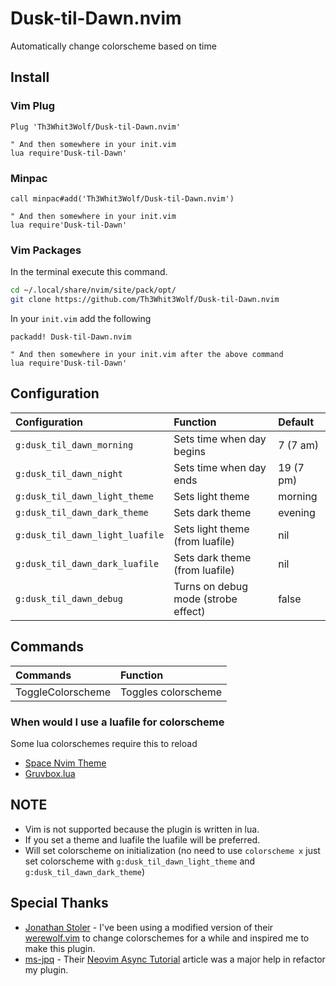 # Dusk-til-Dawn.nvim

Automatically change colorscheme based on time

## Install

### Vim Plug

```vim
Plug 'Th3Whit3Wolf/Dusk-til-Dawn.nvim'

" And then somewhere in your init.vim
lua require'Dusk-til-Dawn'
```

### Minpac

```vim
call minpac#add('Th3Whit3Wolf/Dusk-til-Dawn.nvim')

" And then somewhere in your init.vim
lua require'Dusk-til-Dawn'
```

### Vim Packages

In the terminal execute this command.

```sh
cd ~/.local/share/nvim/site/pack/opt/
git clone https://github.com/Th3Whit3Wolf/Dusk-til-Dawn.nvim
```

In your `init.vim` add the following

```vim
packadd! Dusk-til-Dawn.nvim
```

```vim
" And then somewhere in your init.vim after the above command
lua require'Dusk-til-Dawn'
```

## Configuration

|          Configuration          |               Function              |  Default  |
| :------------------------------ | :---------------------------------- | :-------- |
| `g:dusk_til_dawn_morning`       | Sets time when day begins           | 7  (7 am) |
| `g:dusk_til_dawn_night`         | Sets time when day ends             | 19 (7 pm) |
| `g:dusk_til_dawn_light_theme`   | Sets light theme                    | morning   |
| `g:dusk_til_dawn_dark_theme`    | Sets dark theme                     | evening   |
| `g:dusk_til_dawn_light_luafile` | Sets light theme (from luafile)     | nil       |
| `g:dusk_til_dawn_dark_luafile`  | Sets dark theme (from luafile)      | nil       |
| `g:dusk_til_dawn_debug`         | Turns on debug mode (strobe effect) | false     |

## Commands

|      Commands     |      Function       |
| :---------------- | :------------------ |
| ToggleColorscheme | Toggles colorscheme |

### When would I use a luafile for colorscheme

Some lua colorschemes require this to reload

- [Space Nvim Theme](https://github.com/Th3Whit3Wolf/space-nvim-theme)
- [Gruvbox.lua](https://github.com/samlwood/vis-gruvbox/blob/master/gruvbox.lua)

## NOTE

- Vim is not supported because the plugin is written in lua.
- If you set a theme and luafile the luafile will be preferred.
- Will set colorscheme on initialization (no need to use `colorscheme x` just set colorscheme with `g:dusk_til_dawn_light_theme` and `g:dusk_til_dawn_dark_theme`)

## Special Thanks

- [Jonathan Stoler](https://github.com/jonstoler) - I've been using a modified version of their [werewolf.vim](https://github.com/jonstoler/werewolf.vim) to change colorschemes for a while and inspired me to make this plugin.
- [ms-jpq](https://github.com/ms-jpq) - Their [Neovim Async Tutorial](https://ms-jpq.github.io/neovim-async-tutorial/) article was a major help in refactor my plugin.

